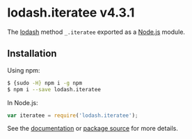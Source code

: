 # lodash.iteratee v4.3.1

The [lodash](https://lodash.com/) method `_.iteratee` exported as a [Node.js](https://nodejs.org/) module.

## Installation

Using npm:
```bash
$ {sudo -H} npm i -g npm
$ npm i --save lodash.iteratee
```

In Node.js:
```js
var iteratee = require('lodash.iteratee');
```

See the [documentation](https://lodash.com/docs#iteratee) or [package source](https://github.com/lodash/lodash/blob/4.3.1-npm-packages/lodash.iteratee) for more details.

